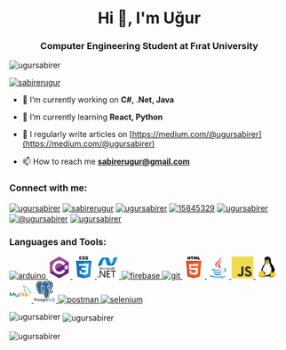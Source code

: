 <h1 align="center">Hi 👋, I'm Uğur</h1>
<h3 align="center">Computer Engineering Student at Fırat University</h3>

<p align="left"> <img src="https://komarev.com/ghpvc/?username=ugursabirer&label=Profile%20views&color=0e75b6&style=flat" alt="ugursabirer" /> </p>

<p align="left"> <a href="https://twitter.com/sabirerugur" target="blank"><img src="https://img.shields.io/twitter/follow/sabirerugur?logo=twitter&style=for-the-badge" alt="sabirerugur" /></a> </p>

- 🔭 I’m currently working on **C#, .Net, Java**

- 🌱 I’m currently learning **React, Python**

- 📝 I regularly write articles on [https://medium.com/@ugursabirer](https://medium.com/@ugursabirer)

- 📫 How to reach me **sabirerugur@gmail.com**

<h3 align="left">Connect with me:</h3>
<p align="left">
<a href="https://codepen.io/ugursabirer" target="blank"><img align="center" src="https://raw.githubusercontent.com/rahuldkjain/github-profile-readme-generator/master/src/images/icons/Social/codepen.svg" alt="ugursabirer" height="30" width="40" /></a>
<a href="https://twitter.com/sabirerugur" target="blank"><img align="center" src="https://raw.githubusercontent.com/rahuldkjain/github-profile-readme-generator/master/src/images/icons/Social/twitter.svg" alt="sabirerugur" height="30" width="40" /></a>
<a href="https://linkedin.com/in/ugursabirer" target="blank"><img align="center" src="https://raw.githubusercontent.com/rahuldkjain/github-profile-readme-generator/master/src/images/icons/Social/linked-in-alt.svg" alt="ugursabirer" height="30" width="40" /></a>
<a href="https://stackoverflow.com/users/15845329" target="blank"><img align="center" src="https://raw.githubusercontent.com/rahuldkjain/github-profile-readme-generator/master/src/images/icons/Social/stack-overflow.svg" alt="15845329" height="30" width="40" /></a>
<a href="https://instagram.com/ugursabirer" target="blank"><img align="center" src="https://raw.githubusercontent.com/rahuldkjain/github-profile-readme-generator/master/src/images/icons/Social/instagram.svg" alt="ugursabirer" height="30" width="40" /></a>
<a href="https://medium.com/@ugursabirer" target="blank"><img align="center" src="https://raw.githubusercontent.com/rahuldkjain/github-profile-readme-generator/master/src/images/icons/Social/medium.svg" alt="@ugursabirer" height="30" width="40" /></a>
<a href="https://www.hackerrank.com/ugursabirer" target="blank"><img align="center" src="https://raw.githubusercontent.com/rahuldkjain/github-profile-readme-generator/master/src/images/icons/Social/hackerrank.svg" alt="ugursabirer" height="30" width="40" /></a>
</p>

<h3 align="left">Languages and Tools:</h3>
<p align="left"> <a href="https://www.arduino.cc/" target="_blank" rel="noreferrer"> <img src="https://cdn.worldvectorlogo.com/logos/arduino-1.svg" alt="arduino" width="40" height="40"/> </a> <a href="https://www.w3schools.com/cs/" target="_blank" rel="noreferrer"> <img src="https://raw.githubusercontent.com/devicons/devicon/master/icons/csharp/csharp-original.svg" alt="csharp" width="40" height="40"/> </a> <a href="https://www.w3schools.com/css/" target="_blank" rel="noreferrer"> <img src="https://raw.githubusercontent.com/devicons/devicon/master/icons/css3/css3-original-wordmark.svg" alt="css3" width="40" height="40"/> </a> <a href="https://dotnet.microsoft.com/" target="_blank" rel="noreferrer"> <img src="https://raw.githubusercontent.com/devicons/devicon/master/icons/dot-net/dot-net-original-wordmark.svg" alt="dotnet" width="40" height="40"/> </a> <a href="https://firebase.google.com/" target="_blank" rel="noreferrer"> <img src="https://www.vectorlogo.zone/logos/firebase/firebase-icon.svg" alt="firebase" width="40" height="40"/> </a> <a href="https://git-scm.com/" target="_blank" rel="noreferrer"> <img src="https://www.vectorlogo.zone/logos/git-scm/git-scm-icon.svg" alt="git" width="40" height="40"/> </a> <a href="https://www.w3.org/html/" target="_blank" rel="noreferrer"> <img src="https://raw.githubusercontent.com/devicons/devicon/master/icons/html5/html5-original-wordmark.svg" alt="html5" width="40" height="40"/> </a> <a href="https://www.java.com" target="_blank" rel="noreferrer"> <img src="https://raw.githubusercontent.com/devicons/devicon/master/icons/java/java-original.svg" alt="java" width="40" height="40"/> </a> <a href="https://developer.mozilla.org/en-US/docs/Web/JavaScript" target="_blank" rel="noreferrer"> <img src="https://raw.githubusercontent.com/devicons/devicon/master/icons/javascript/javascript-original.svg" alt="javascript" width="40" height="40"/> </a> <a href="https://www.linux.org/" target="_blank" rel="noreferrer"> <img src="https://raw.githubusercontent.com/devicons/devicon/master/icons/linux/linux-original.svg" alt="linux" width="40" height="40"/> </a> <a href="https://www.mysql.com/" target="_blank" rel="noreferrer"> <img src="https://raw.githubusercontent.com/devicons/devicon/master/icons/mysql/mysql-original-wordmark.svg" alt="mysql" width="40" height="40"/> </a> <a href="https://www.postgresql.org" target="_blank" rel="noreferrer"> <img src="https://raw.githubusercontent.com/devicons/devicon/master/icons/postgresql/postgresql-original-wordmark.svg" alt="postgresql" width="40" height="40"/> </a> <a href="https://postman.com" target="_blank" rel="noreferrer"> <img src="https://www.vectorlogo.zone/logos/getpostman/getpostman-icon.svg" alt="postman" width="40" height="40"/> </a> <a href="https://www.selenium.dev" target="_blank" rel="noreferrer"> <img src="https://raw.githubusercontent.com/detain/svg-logos/780f25886640cef088af994181646db2f6b1a3f8/svg/selenium-logo.svg" alt="selenium" width="40" height="40"/> </a> </p>

<p><img align="left" src="https://github-readme-stats.vercel.app/api/top-langs?username=ugursabirer&show_icons=true&locale=en&layout=compact" alt="ugursabirer" /></p>

<p>&nbsp;<img align="center" src="https://github-readme-stats.vercel.app/api?username=ugursabirer&show_icons=true&locale=en" alt="ugursabirer" /></p>

<p><img align="center" src="https://github-readme-streak-stats.herokuapp.com/?user=ugursabirer&" alt="ugursabirer" /></p>
